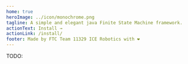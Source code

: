 ```yaml
---
home: true
heroImage: ../icon/monochrome.png
tagline: A simple and elegant java Finite State Machine framework.
actionText: Install →
actionLink: /install/
footer: Made by FTC Team 11329 ICE Robotics with ❤️
---
```


TODO:
